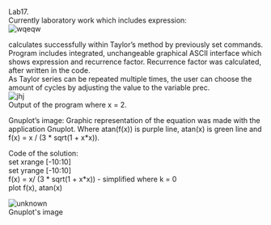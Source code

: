 Lab17.  
Currently laboratory work which includes expression:  
![wqeqw](https://user-images.githubusercontent.com/89953755/145365239-8dcdd6c8-1892-4d13-b3ae-bb92a63080e0.jpg)

calculates successfully within Taylor’s method by previously set commands. Program includes integrated,
unchangeable graphical ASCII interface which shows expression and recurrence factor. Recurrence factor was
calculated, after written in the code.  
As Taylor series can be repeated multiple times, the user can
choose the amount of cycles by adjusting the value to the variable
prec.  
![jhj](https://user-images.githubusercontent.com/89953755/145365277-adb2b1ef-3f5b-4412-a98e-020846a5ae46.jpg)  
Output of the program where x = 2.

Gnuplot’s image:  Graphic representation of the equation was made with the
application Gnuplot. Where atan(f(x)) is purple line, atan(x) is
green line and f(x) = x / (3 * sqrt(1 + x*x)).

Code of the solution:  
set xrange [-10:10]  
set yrange [-10:10]   
f(x) = x/ (3 * sqrt(1 + x*x)) - simplified where k = 0  
plot f(x), atan(x)

![unknown](https://user-images.githubusercontent.com/89953755/145365289-10ca8186-70e8-4022-bc32-ea521eca94e7.png)  
Gnuplot's image
